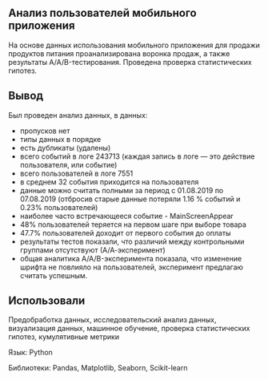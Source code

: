 ## Анализ пользователей мобильного приложения
На основе данных использования мобильного приложения для продажи продуктов питания проанализирована воронка продаж, а также результаты A/A/B-тестирования.
Проведена проверка статистических гипотез.

## Вывод
Был проведен анализ данных, в данных:

- пропусков нет
- типы данных в порядке
- есть дубликаты (удалены)
- всего событий в логе 243713 (каждая запись в логе — это действие пользователя, или событие)
- всего пользователей в логе 7551
- в среднем 32 события приходится на пользователя
- данные можно считать полными за период с 01.08.2019 по 07.08.2019 (отбросив старые данные потеряли 1.16 % событий и 0.23% пользователей)
- наиболее часто встречающееся событие - MainScreenAppear
- 48% пользователей теряется на первом шаге при выборе товара
- 47.7% пользователей доходит от первого события до оплаты
- результаты тестов показали, что различий между контрольными группами отсутствуют (А/А-эксперимент)
- общая аналитика A/A/B-эксперимента показала, что изменение шрифта не повлияло на пользователей, эксперимент предлагаю считать успешным.
## Использовали
Предобработка данных, исследовательский анализ данных, визуализация данных, машинное обучение, проверка статистических гипотез, кумулятивные метрики

Язык: Python

Библиотеки: Pandas, Matplotlib, Seaborn, Scikit-learn	
